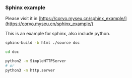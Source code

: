 ### Sphinx example


Please visit it in [https://corvo.myseu.cn/sphinx_example/](https://corvo.myseu.cn/sphinx_example/)

This is an example for sphinx, also include python.

```bash
sphinx-build -b html ./source doc

cd doc

python2 -m SimpleHTTPServer
# or
python3 -m http.server
```
